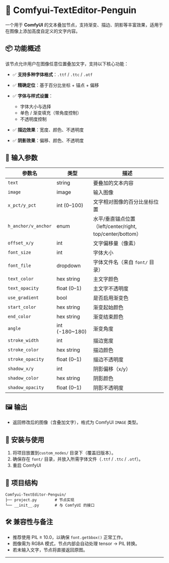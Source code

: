 # 🐧 Comfyui-TextEditor-Penguin

一个用于 **ComfyUI** 的文本叠加节点，支持渐变、描边、阴影等丰富效果，适用于在图像上添加高度自定义的文字内容。

## 📦 功能概述

该节点允许用户在图像任意位置叠加文字，支持以下核心功能：

* ✅ **支持多种字体格式**：`.ttf` / `.ttc` / `.otf`
* ✅ **精确定位**：基于百分比坐标 + 锚点 + 偏移
* ✅ **字体与样式设置**：

  * 字体大小与选择
  * 单色 / 渐变填充（带角度控制）
  * 不透明度控制
* ✅ **描边效果**：宽度、颜色、不透明度
* ✅ **阴影效果**：偏移、颜色、不透明度

## 🧩 输入参数

| 参数名                 | 类型              | 描述                                              |
| ------------------- | --------------- | ----------------------------------------------- |
| `text`              | string          | 要叠加的文本内容                                        |
| `image`             | image           | 输入图像                                            |
| `x_pct/y_pct`       | int (0–100)     | 文字相对图像的百分比坐标位置                                  |
| `h_anchor/v_anchor` | enum            | 水平/垂直锚点位置（left/center/right, top/center/bottom） |
| `offset_x/y`        | int             | 文字偏移量（像素）                                       |
| `font_size`         | int             | 字体大小                                            |
| `font_file`         | dropdown        | 字体文件名（来自 `font/` 目录）                            |
| `text_color`        | hex string      | 主文字颜色                                           |
| `text_opacity`      | float (0–1)     | 主文字不透明度                                         |
| `use_gradient`      | bool            | 是否启用渐变色                                         |
| `start_color`       | hex string      | 渐变起始颜色                                          |
| `end_color`         | hex string      | 渐变结束颜色                                          |
| `angle`             | int (-180\~180) | 渐变角度                                            |
| `stroke_width`      | int             | 描边宽度                                            |
| `stroke_color`      | hex string      | 描边颜色                                            |
| `stroke_opacity`    | float (0–1)     | 描边不透明度                                          |
| `shadow_x/y`        | int             | 阴影偏移（x/y）                                       |
| `shadow_color`      | hex string      | 阴影颜色                                            |
| `shadow_opacity`    | float (0–1)     | 阴影不透明度                                          |

## 🖼️ 输出

* 返回修改后的图像（含叠加文字），格式为 ComfyUI `IMAGE` 类型。

## 📁 安装与使用

1. 将项目放置到`custom_nodes/` 目录下（覆盖旧版本）。
2. 确保存在 `font/` 目录，并放入所需字体文件（`.ttf` / `.ttc` / `.otf`）。
3. 重启 ComfyUI

## 📂 项目结构

```
Comfyui-TextEditor-Penguin/
├── project.py        # 节点实现
└── __init__.py       # 与 ComfyUI 的接口
```
   
## 🛠 兼容性与备注

* 推荐使用 PIL ≥ 10.0，以确保 `font.getbbox()` 正常工作。
* 图像需为 RGBA 模式，节点内部会自动处理 tensor → PIL 转换。
* 若未输入文字，节点将直接返回原图。

---

